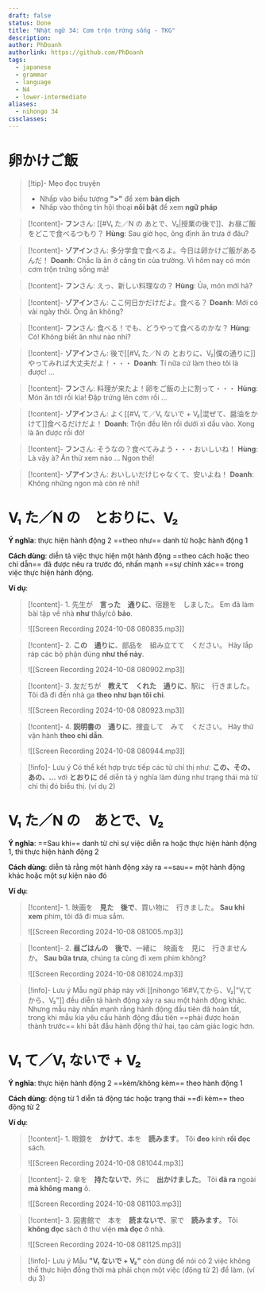 ```yaml
---
draft: false
status: Done
title: "Nhật ngữ 34: Cơm trộn trứng sống - TKG"
description: 
author: PhDoanh
authorlink: https://github.com/PhDoanh
tags:
  - japanese
  - grammar
  - language
  - N4
  - lower-intermediate
aliases:
  - nihongo 34
cssclasses:
---
```

# 卵かけご飯
> [!tip]- Mẹo đọc truyện
> - Nhấp vào biểu tượng **">"** để xem **bản dịch**
> - Nhấp vào thông tin hội thoại **nổi bật** để xem **ngữ pháp**

> [!content]- **フン**さん: [[#V₁ た／N の あとで、V₂|授業の後で]]、お昼ご飯をどこで食べるつもり？
> **Hùng**: Sau giờ học, ông định ăn trưa ở đâu?

> [!content]- **ゾアイン**さん: 多分学食で食べるよ。今日は卵かけご飯があるんだ！
> **Doanh**: Chắc là ăn ở căng tin của trường. Vì hôm nay có món cơm trộn trứng sống mà!

> [!content]- **フン**さん: えっ、新しい料理なの？
> **Hùng**: Ủa, món mới hả?

> [!content]- **ゾアイン**さん: ここ何日かだけだよ。食べる？
> **Doanh**: Mới có vài ngày thôi. Ông ăn không?

> [!content]- **フン**さん: 食べる！でも、どうやって食べるのかな？
> **Hùng**: Có! Không biết ăn như nào nhỉ?

> [!content]- **ゾアイン**さん: 後で[[#V₁ た／N の とおりに、V₂|僕の通りに]]やってみれば大丈夫だよ！・・・
> **Doanh**: Tí nữa cứ làm theo tôi là được! ...

> [!content]- **フン**さん: 料理が来たよ！卵をご飯の上に割って・・・
> **Hùng**: Món ăn tới rồi kìa! Đập trứng lên cơm rồi ...

> [!content]- **ゾアイン**さん: よく[[#V₁ て／V₁ ないで + V₂|混ぜて、醤油をかけて]]食べるだけだよ！
> **Doanh**: Trộn đều lên rồi dưới xì dầu vào. Xong là ăn được rồi đó!

> [!content]- **フン**さん: そうなの？食べてみよう・・・おいしいね！
> **Hùng**: Là vậy à? Ăn thử xem nào ... Ngon thế!

> [!content]- **ゾアイン**さん: おいしいだけじゃなくて、安いよね！
> **Doanh**: Không những ngon mà còn rẻ nhỉ!

# V₁ た／N の　とおりに、V₂
**Ý nghĩa**: thực hiện hành động 2 ==theo như== danh từ hoặc hành động 1

**Cách dùng**: diễn tả việc thực hiện một hành động ==theo cách hoặc theo chỉ dẫn== đã được nêu ra trước đó, nhấn mạnh ==sự chính xác== trong việc thực hiện hành động.

**Ví dụ**:
> [!content]- 1\. 先生が　**言った　通りに**、宿題を　しました。
> Em đã làm bài tập về nhà **như** thầy/cô **bảo**.
> 
> ![[Screen Recording 2024-10-08 080835.mp3]]

> [!content]- 2\. **この　通りに**、部品を　組み立てて　ください。
> Hãy lắp ráp các bộ phận đúng **như thế này**.
> 
> ![[Screen Recording 2024-10-08 080902.mp3]]

> [!content]- 3\. 友だちが　**教えて　くれた　通りに**、駅に　行きました。
> Tôi đã đi đến nhà ga **theo như bạn tôi chỉ**.
> 
> ![[Screen Recording 2024-10-08 080923.mp3]]

> [!content]- 4\. **説明書の　通りに**、捜査して　みて　ください。
> Hãy thử vận hành **theo chỉ dẫn**.
> 
> ![[Screen Recording 2024-10-08 080944.mp3]]

> [!info]- Lưu ý
> Có thể kết hợp trực tiếp các từ chỉ thị như: **この、その、あの、…** với **とおりに** để diễn tả ý nghĩa làm đúng như trạng thái mà từ chỉ thị đó biểu thị. (ví dụ 2)

# V₁ た／N の　あとで、V₂
**Ý nghĩa**: ==Sau khi== danh từ chỉ sự việc diễn ra hoặc thực hiện hành động 1, thì thực hiện hành động 2

**Cách dùng**: diễn tả rằng một hành động xảy ra ==sau== một hành động khác hoặc một sự kiện nào đó

**Ví dụ**:
> [!content]- 1\. 映画を　**見た　後で**、買い物に　行きました。
> **Sau khi xem** phim, tôi đã đi mua sắm.
> 
> ![[Screen Recording 2024-10-08 081005.mp3]]

> [!content]- 2\. **昼ごはんの　後で**、一緒に　映画を　見に　行きませんか。
> **Sau bữa trưa**, chúng ta cùng đi xem phim không?
> 
> ![[Screen Recording 2024-10-08 081024.mp3]]

> [!info]- Lưu ý
> Mẫu ngữ pháp này với [[nihongo 16#V₁てから、V₂|"V₁てから、V₂"]] đều diễn tả hành động xảy ra sau một hành động khác. Nhưng mẫu này nhấn mạnh rằng hành động đầu tiên đã hoàn tất, trong khi mẫu kia yêu cầu hành động đầu tiên ==phải được hoàn thành trước== khi bắt đầu hành động thứ hai, tạo cảm giác logic hơn.

# V₁ て／V₁ ないで + V₂
**Ý nghĩa**: thực hiện hành động 2 ==kèm/không kèm== theo hành động 1

**Cách dùng**: động từ 1 diễn tả động tác hoặc trạng thái ==đi kèm== theo động từ 2

**Ví dụ**:
> [!content]- 1\. 眼鏡を　**かけて**、本を　**読みます**。
> Tôi **đeo** kính **rồi đọc** sách.
> 
> ![[Screen Recording 2024-10-08 081044.mp3]]

> [!content]- 2\. 傘を　**持たないで**、外に　**出かけました**。
> Tôi **đã ra** ngoài **mà không mang** ô.
> 
> ![[Screen Recording 2024-10-08 081103.mp3]]

> [!content]- 3\. 図書館で　本を　**読まないで**、家で　**読みます**。
> Tôi **không đọc** sách ở thư viện **mà đọc** ở nhà.
> 
> ![[Screen Recording 2024-10-08 081125.mp3]]

> [!info]- Lưu ý
> Mẫu **"V₁ ないで + V₂"** còn dùng để nói có 2 việc không thể thực hiện đồng thời mà phải chọn một việc (động từ 2) để làm. (ví dụ 3)






